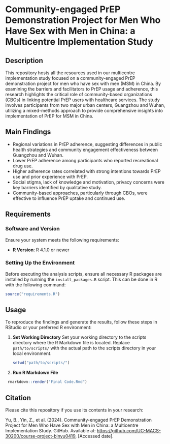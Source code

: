 # Community-engaged PrEP Demonstration Project for Men Who Have Sex with Men in China: a Multicentre Implementation Study

## Description
This repository hosts all the resources used in our multicentre implementation study focused on a community-engaged PrEP demonstration project for men who have sex with men (MSM) in China. By examining the barriers and facilitators to PrEP usage and adherence, this research highlights the critical role of community-based organizations (CBOs) in linking potential PrEP users with healthcare services. The study involves participants from two major urban centers, Guangzhou and Wuhan, utilizing a mixed-methods approach to provide comprehensive insights into implementation of PrEP for MSM in China.

## Main Findings
- Regional variations in PrEP adherence, suggesting differences in public health strategies and community engagement effectiveness between Guangzhou and Wuhan.
- Lower PrEP adherence among participants who reported recreational drug use.
- Higher adherence rates correlated with strong intentions towards PrEP use and prior experience with PrEP.
- Social stigma, lack of knowledge and motivation, privacy concerns were key barriers identified by qualitative study.
- Community-based approaches, particularly through CBOs, were effective to influence PrEP uptake and continued use.

## Requirements

### Software and Version
Ensure your system meets the following requirements:
- **R Version**: R 4.1.0 or newer

### Setting Up the Environment

Before executing the analysis scripts, ensure all necessary R packages are installed by running the `install_packages.R` script. This can be done in R with the following command:

```r
source("requirements.R")
```

## Usage
To reproduce the findings and generate the results, follow these steps in RStudio or your preferred R environment:

1. **Set Working Directory**
   Set your working directory to the scripts directory where the R Markdown file is located. Replace `path/to/scripts/` with the actual path to the scripts directory in your local environment.
   ```R
   setwd("path/to/scripts/")
   ```
2. **Run R Markdown File**
  ```R
   rmarkdown::render("Final Code.Rmd")
  ```
## Citation

Please cite this repository if you use its contents in your research:

Yu, B., Yin, Z., et al. (2024). Community-engaged PrEP Demonstration Project for Men Who Have Sex with Men in China: a Multicentre Implementation Study. GitHub. Available at: https://github.com/UC-MACS-30200/course-project-binyu0419, [Accessed date].
